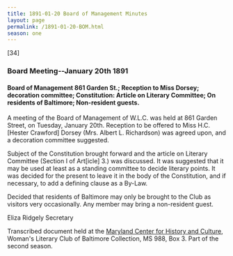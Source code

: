 ```yaml
---
title: 1891-01-20 Board of Management Minutes
layout: page
permalink: /1891-01-20-BOM.html
season: one
---
```

[34]

### Board Meeting--January 20th 1891

#### Board of Management 861 Garden St.; Reception to Miss Dorsey; decoration committee; Constitution: Article on Literary Committee; On residents of Baltimore; Non-resident guests.

A meeting of the Board of Management of W.L.C. was held at 861 Garden Street, on Tuesday, January 20th. Reception to be offered to Miss H.C. [Hester Crawford] Dorsey (Mrs. Albert L. Richardson) was agreed upon, and a decoration committee suggested.

Subject of the Constitution brought forward and the article on Literary Committee (Section I of Art[icle] 3.) was discussed. It was suggested that it may be used at least as a standing committee to decide literary points. It was decided for the present to leave it in the body of the Constitution, and if necessary, to add a defining clause as a By-Law.

Decided that residents of Baltimore may only be brought to the Club as visitors very occasionally. Any member may bring a non-resident guest.

Eliza Ridgely
Secretary

Transcribed document held at the [Maryland Center for History and Culture](http://mdhs.org/), Woman's Literary Club of Baltimore Collection, MS 988, Box 3. Part of the second season.